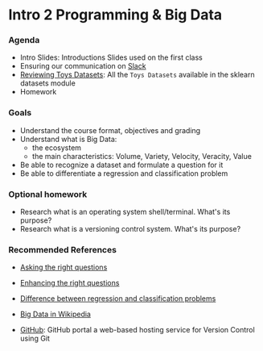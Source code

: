 # Intro 2 Programming & Big Data

### Agenda
* Intro Slides: Introductions Slides used on the first class
* Ensuring our communication on [Slack](https://join.slack.com/t/cebd1160-fall2019/shared_invite/enQtNzI2NTU3NjAwNTMyLWY3OTQ4ZDAzYWRhNTdiYzc1NTFjNTI3NmE2YjMyYjI5NDAxZmM2OGVmNTJhZGZiN2M5YTBjM2Q4ZGQ5NzM2ZmM)
* [Reviewing Toys Datasets](https://scikit-learn.org/stable/datasets/index.html#toy-datasets): All the `Toys Datasets` available in the sklearn datasets module
* Homework

### Goals
* Understand the course format, objectives and grading
* Understand what is Big Data:
  * the ecosystem
  * the main characteristics: Volume, Variety, Velocity, Veracity, Value
* Be able to recognize a dataset and formulate a question for it  
* Be able to differentiate a regression and classification problem

### Optional homework
* Research what is an operating system shell/terminal. What's its purpose?
* Research what is a versioning control system. What's its purpose?

### Recommended References
* [Asking the right questions](https://towardsdatascience.com/how-to-ask-the-right-questions-as-a-data-scientist-913621907411)
* [Enhancing the right questions](https://towardsdatascience.com/how-to-ask-questions-data-science-can-solve-e073d6a06236)
* [Difference between regression and classification problems](https://www.datascience.com/blog/regression-and-classification-machine-learning-algorithms)

* [Big Data in Wikipedia](https://en.wikipedia.org/wiki/Big_data)
* [GitHub](https://github.com/): GitHub portal a web-based hosting service for Version Control using Git
